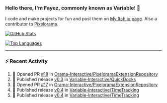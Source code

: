### Hello there, I'm Fayez, commonly known as Variable! 👋
I code and make projects for fun and post them on [My Itch.io page](https://variable-industries.itch.io/). Also a contributor to [Pixelorama](https://github.com/Orama-Interactive/Pixelorama).

[![GitHub Stats](https://github-readme-stats.vercel.app/api/?username=Variable-ind&show_icons=true&theme=merko)](https://github.com/anuraghazra/github-readme-stats)

[![Top Languages](https://github-readme-stats.vercel.app/api/top-langs/?username=Variable-ind&layout=compact&theme=merko)](https://github.com/anuraghazra/github-readme-stats)

---

### :zap: Recent Activity

<!--START_SECTION:activity-->
1. 💪 Opened PR [#18](https://github.com/Orama-Interactive/PixeloramaExtensionRepository/pull/18) in [Orama-Interactive/PixeloramaExtensionRepository](https://github.com/Orama-Interactive/PixeloramaExtensionRepository)
2. 🚀 Published release [v0.3](https://github.com/Variable-Interactive/QuickDocks/releases/tag/v0.3) in [Variable-Interactive/QuickDocks](https://github.com/Variable-Interactive/QuickDocks)
3. 💪 Opened PR [#17](https://github.com/Orama-Interactive/PixeloramaExtensionRepository/pull/17) in [Orama-Interactive/PixeloramaExtensionRepository](https://github.com/Orama-Interactive/PixeloramaExtensionRepository)
4. 🚀 Published release [v0.4](https://github.com/Variable-Interactive/TimeTracking/releases/tag/v0.4) in [Variable-Interactive/TimeTracking](https://github.com/Variable-Interactive/TimeTracking)
5. 🚀 Published release [v0.4](https://github.com/Variable-Interactive/TimeTracking/releases/tag/v0.4) in [Variable-Interactive/TimeTracking](https://github.com/Variable-Interactive/TimeTracking)
<!--END_SECTION:activity-->

<!--
**Variable-ind/Variable-ind** is a ✨ _special_ ✨ repository because its `README.md` (this file) appears on your GitHub profile.

Here are some ideas to get you started:
- 🌱 I’m currently studying at ...
- 🔭 I’m currently working on ...
- 👯 I’m looking to collaborate on ...
- 🤔 I’m looking for help with ...
- 💬 Ask me about ...
- 📫 How to reach me: ...
- ⚡ Fun fact: ...
-->
